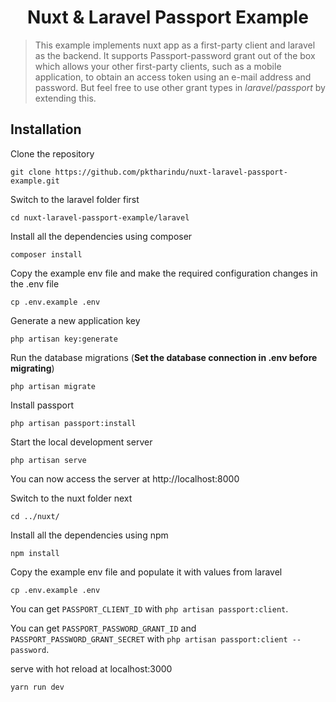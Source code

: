 <h1 align="center">
Nuxt & Laravel Passport Example
</h1>

> This example implements nuxt app as a first-party client and laravel as the backend. It supports Passport-password grant out of the box which allows your other first-party clients, such as a mobile application, to obtain an access token using an e-mail address and password. But feel free to use other grant types in _laravel/passport_ by extending this.

## Installation

Clone the repository

    git clone https://github.com/pktharindu/nuxt-laravel-passport-example.git

Switch to the laravel folder first

    cd nuxt-laravel-passport-example/laravel

Install all the dependencies using composer

    composer install

Copy the example env file and make the required configuration changes in the .env file

    cp .env.example .env

Generate a new application key

    php artisan key:generate

Run the database migrations (**Set the database connection in .env before migrating**)

    php artisan migrate

Install passport

    php artisan passport:install

Start the local development server

    php artisan serve

You can now access the server at http://localhost:8000

Switch to the nuxt folder next

    cd ../nuxt/

Install all the dependencies using npm

    npm install

Copy the example env file and populate it with values from laravel

    cp .env.example .env

You can get `PASSPORT_CLIENT_ID` with `php artisan passport:client`.

You can get `PASSPORT_PASSWORD_GRANT_ID` and `PASSPORT_PASSWORD_GRANT_SECRET` with `php artisan passport:client --password`.

serve with hot reload at localhost:3000

    yarn run dev
